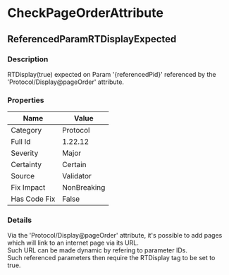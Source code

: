 ﻿---  
uid: Validator_1_22_12  
---

# CheckPageOrderAttribute

## ReferencedParamRTDisplayExpected

### Description

RTDisplay(true) expected on Param '{referencedPid}' referenced by the 'Protocol\/Display@pageOrder' attribute.

### Properties

| Name         | Value       |
| ------------ | ----------- |
| Category     | Protocol    |
| Full Id      | 1.22.12     |
| Severity     | Major       |
| Certainty    | Certain     |
| Source       | Validator   |
| Fix Impact   | NonBreaking |
| Has Code Fix | False       |

### Details

Via the 'Protocol\/Display@pageOrder' attribute, it's possible to add pages which will link to an internet page via its URL.  
Such URL can be made dynamic by refering to parameter IDs.  
Such referenced parameters then require the RTDisplay tag to be set to true.

